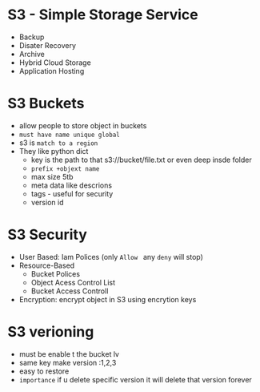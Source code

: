 # S3 - Simple Storage Service
 - Backup
 - Disater Recovery
 - Archive
 - Hybrid Cloud Storage
 - Application Hosting
# S3 Buckets
 - allow people to store object in buckets
 - `must have name unique global`
 - s3 is `match to a region`
 - They like python dict
     - key is the path to that s3://bucket/file.txt or even deep insde folder
     - `prefix +objext name`
     -  max size 5tb
     -  meta data like descrions
     -  tags - useful for security
     -  version id
# S3 Security
 - User Based: Iam Polices (only `Allow ` any `deny` will stop)
 - Resource-Based
     - Bucket Polices
     - Object Acess Control List
     - Bucket Access Controll
 - Encryption: encrypt object in S3 using encrytion keys
# S3 verioning
 - must be enable t the bucket lv
 - same key make version :1,2,3
 - easy to restore
- `importance` if u delete  specific version  it will delete that version forever
